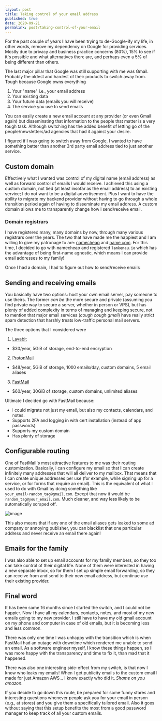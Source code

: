 ```yaml
---
layout: post
title: Taking control of your email address
published: true
date: 2020-09-21
permalink: post/taking-control-of-your-email
---
```


For the past couple of years I have been trying to de-Google-ify my life, in
other words, remove my dependency on Google for providing services. Mostly due
to privacy and business practice concerns (80%), 15% to see if it's possible
and what alternatives there are, and perhaps even a 5% of being different than
others.

The last major pillar that Google was still supporting with me was Gmail.
Probably the oldest and hardest of their products to switch away from. Tough because
Google owns everything

1. Your "name" i.e., your email address
2. Your existing data
3. Your future data (emails you will receive)
4. The service you use to send emails

You can easily create a new email account at any provider (or even Gmail again)
but disseminating that information to the people that matter is a very tough
task. Although switching has the added benefit of letting go of the
people/newsletters/ad agencies that had it against your desire.

I figured if I was going to switch away from Google, I wanted to have something
better than another 3rd party email address tied to just another service.

## Custom domain

Effectively what I wanted was control of my digital name (email address) as
well as forward control of emails I would receive. I achieved this using a
custom domain, not tied (at least insofar as the email address) to an existing
service; I do not want to be a digital advertisement. Plus I want to have the
ability to migrate my backend provider without having to go through a whole
transition period again of having to disseminate my email address. A custom domain
allows me to transparently change how I send/receive email.

### Domain registrars

I have registered many, many domains by now, through many various registrars
over the years. The two that have made me the happiest and I am willing to give
my patronage to are: [namecheap](https://www.namecheap.com) and
[name.com](https://www.name.com). For this time, I decided to go with namecheap
and registered `lankenau.io` which has the advantage of being first-name
agnostic, which means I can provide email addresses to my family!

Once I had a domain, I had to figure out how to send/receive emails

## Sending and receiving emails

You basically have two options: host your own email server, pay someone to use
theirs. The former *can be* the more secure and private (assuming you find
private way to secure a server, whether in person or VPS), but has plenty of
added complexity in terms of managing and keeping secure, not to mention that
major email services (*cough cough gmail*) have really strict spam detection
that harshly treats low-traffic personal mail servers.

The three options that I considered were

1. [Lavabit](https://lavabit.com)
  - $30/year, 5GiB of storage, end-to-end encryption
2. [ProtonMail](https://protonmail.com)
  - $48/year, 5GiB of storage, 1000 emails/day, custom domains, 5 email aliases
3. [FastMail](https://www.fastmail.com)
  - $60/year, 30GiB of storage, custom domains, unlimited aliases

Ultimate I decided go with FastMail because:

* I could migrate not just my email, but also my contacts, calendars, and notes. 
* Supports 2FA and logging in with cert installation (instead of app passwords)
* Supports my custom domain
* Has plenty of storage

## Configurable routing

One of FastMail's most attractive features to me was their routing
customization.  Basically, I can configure my email so that I can create
infinitely many addresses that will all deliver to my mailbox. That means that
I can create unique addresses per use (for example, while signing up for a
service, or for forms that require an email). This is the equivalent of what I
used to do with Gmail by doing something like
`your_email+random_tag@gmail.com`. Except that now it would be
`random_tag@your_email.com`. Much cleaner, and way less likely to be
automatically scraped off. 

![image](https://plankenau.com/i/mail_routing.png "mail routing configuration")

This also means that if any one of the email aliases gets leaked to some ad
company or annoying publisher, you can blacklist that one particular address
and never receive an email there again!

## Emails for the family

I was also able to set up email accounts for my family members, so they too can
take control of their digital life. None of them were interested in having a
new separate inbox, so for them I set up simple email forwarding, so they can
receive from and send to their new email address, but continue use their
existing provider.

## Final word

It has been some 16 months since I started the switch, and I could not be
happier. Now I have all my calendars, contacts, notes, and most of my new
emails going to my new provider. I still have to have my old gmail account on
my phone and computer in case of old emails, but it is becoming less and less
common. 

There was only one time I was unhappy with the transition which is when
FastMail had an outage with downtime which rendered me unable to send an email.
As a software engineer myself, I know these things happen, so I was more happy
with the transparency and time to fix it, than mad that it happened.

There was also one interesting side-effect from my switch, is that now I know
who leaks my emails! When I get publicity emails to the custom email I made for
just Amazon AWS... I know exactly who did it. *Shame on you amazon*.

If you decide to go down this route, be prepared for some funny stares and
interesting questions whenever people ask you for your email in person (e.g.,
at stores) and you give them a specifically tailored email. Also it goes
without saying that this setup benefits the most from a good password manager
to keep track of all your custom emails.
